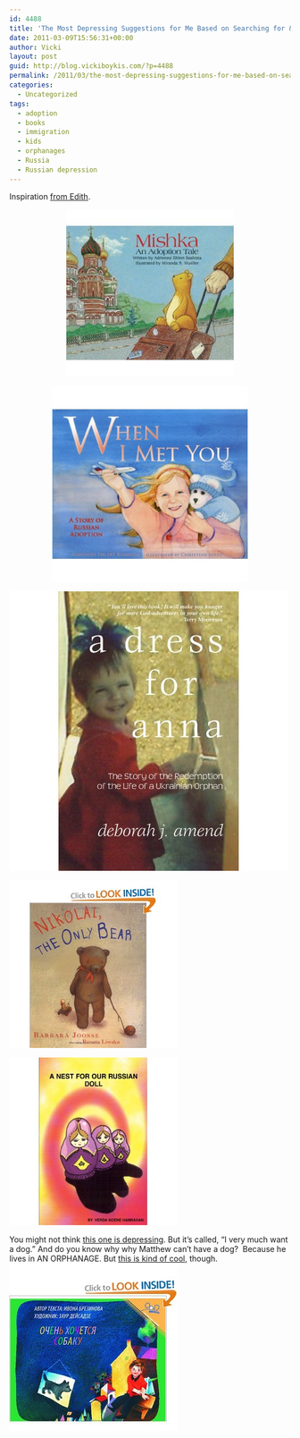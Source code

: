 ```yaml
---
id: 4488
title: 'The Most Depressing Suggestions for Me Based on Searching for &#8220;Matryoshkas&#8221; on Amazon'
date: 2011-03-09T15:56:31+00:00
author: Vicki
layout: post
guid: http://blog.vickiboykis.com/?p=4488
permalink: /2011/03/the-most-depressing-suggestions-for-me-based-on-searching-for-matryoshkas-on-amazon/
categories:
  - Uncategorized
tags:
  - adoption
  - books
  - immigration
  - kids
  - orphanages
  - Russia
  - Russian depression
---
```

Inspiration [from Edith](http://thehairpin.com/2011/01/women-laughing-alone-with-salad/).

<p style="text-align: center;">
  <a href="https://raw.githubusercontent.com/veekaybee/wlb/gh-pages/assets/images/2011/03/mishka.jpg"><img class="aligncenter size-full wp-image-4489" title="mishka" src="https://raw.githubusercontent.com/veekaybee/wlb/gh-pages/assets/images/2011/03/mishka.jpg" alt="" width="300" height="300" /></a><a href="https://raw.githubusercontent.com/veekaybee/wlb/gh-pages/assets/images/2011/03/whenimetyou.jpg"></a>
</p>

<p style="text-align: center;">
  <a href="https://raw.githubusercontent.com/veekaybee/wlb/gh-pages/assets/images/2011/03/whenimetyou.jpg"><img class="aligncenter size-full wp-image-4490" title="whenimetyou" src="https://raw.githubusercontent.com/veekaybee/wlb/gh-pages/assets/images/2011/03/whenimetyou.jpg" alt="" width="350" height="350" /></a>
</p>

[<img class="aligncenter size-full wp-image-4492" title="anna" src="https://raw.githubusercontent.com/veekaybee/wlb/gh-pages/assets/images/2011/03/anna.jpg" alt="" width="500" height="500" />](https://raw.githubusercontent.com/veekaybee/wlb/gh-pages/assets/images/2011/03/anna.jpg)

[<img class="aligncenter size-full wp-image-4493" title="nikolai" src="https://raw.githubusercontent.com/veekaybee/wlb/gh-pages/assets/images/2011/03/nikolai.jpg" alt="" width="300" height="300" />](https://raw.githubusercontent.com/veekaybee/wlb/gh-pages/assets/images/2011/03/nikolai.jpg)

[<img class="aligncenter size-full wp-image-4502" title="nest" src="https://raw.githubusercontent.com/veekaybee/wlb/gh-pages/assets/images/2011/03/nest.jpg" alt="" width="300" height="300" />](https://raw.githubusercontent.com/veekaybee/wlb/gh-pages/assets/images/2011/03/nest.jpg)

You might not think [this one is depressing](http://www.amazon.com/Have-Dog-Russian-Ivona-Brezinova/dp/1601950225/ref=sr_1_13?s=books&ie=UTF8&qid=1299703869&sr=1-13). But it&#8217;s called, &#8220;I very much want a dog.&#8221; And do you know why why Matthew can&#8217;t have a dog?  Because he lives in AN ORPHANAGE. But [this is kind of cool](http://www.readingcorner.org/), though. [<img class="aligncenter size-full wp-image-4503" title="ochenhochitsya" src="https://raw.githubusercontent.com/veekaybee/wlb/gh-pages/assets/images/2011/03/ochenhochitsya.jpg" alt="" width="300" height="300" />](https://raw.githubusercontent.com/veekaybee/wlb/gh-pages/assets/images/2011/03/ochenhochitsya.jpg)